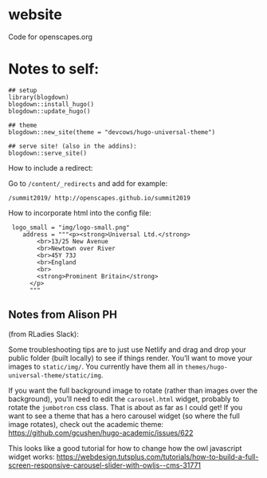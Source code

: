 # website
Code for openscapes.org 


# Notes to self:

```
## setup
library(blogdown)
blogdown::install_hugo()
blogdown::update_hugo()

## theme
blogdown::new_site(theme = "devcows/hugo-universal-theme")

## serve site! (also in the addins):
blogdown::serve_site()
```

How to include a redirect: 

Go to `/content/_redirects` and add for example: 

`/summit2019/ http://openscapes.github.io/summit2019`

How to incorporate html into the config file: 

```
 logo_small = "img/logo-small.png"
    address = """<p><strong>Universal Ltd.</strong>
        <br>13/25 New Avenue
        <br>Newtown over River
        <br>45Y 73J
        <br>England
        <br>
        <strong>Prominent Britain</strong>
      </p>
      """
```      

## Notes from Alison PH

(from RLadies Slack):

Some troubleshooting tips are to just use Netlify and drag and drop your public folder (built locally) to see if things render. You’ll want to move your images to `static/img/`. You currently have them all in `themes/hugo-universal-theme/static/img`.

If you want the full background image to rotate (rather than images over the background), you’ll need to edit the `carousel.html` widget, probably to rotate the `jumbotron` css class. That is about as far as I could get!
If you want to see a theme that has a hero carousel widget (so where the full image rotates), check out the academic theme: https://github.com/gcushen/hugo-academic/issues/622

This looks like a good tutorial for how to change how the owl javascript widget works: https://webdesign.tutsplus.com/tutorials/how-to-build-a-full-screen-responsive-carousel-slider-with-owljs--cms-31771
